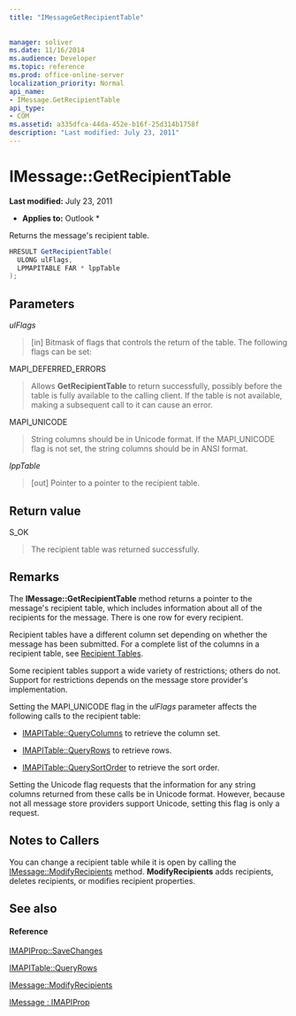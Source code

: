 ```yaml
---
title: "IMessageGetRecipientTable"
 
 
manager: soliver
ms.date: 11/16/2014
ms.audience: Developer
ms.topic: reference
ms.prod: office-online-server
localization_priority: Normal
api_name:
- IMessage.GetRecipientTable
api_type:
- COM
ms.assetid: a335dfca-44da-452e-b16f-25d314b1758f
description: "Last modified: July 23, 2011"
---
```


# IMessage::GetRecipientTable

 **Last modified:** July 23, 2011 
  
 * **Applies to:** Outlook * 
  
Returns the message's recipient table.
  
```cs
HRESULT GetRecipientTable(
  ULONG ulFlags,
  LPMAPITABLE FAR * lppTable
);
```

## Parameters

 _ulFlags_
  
> [in] Bitmask of flags that controls the return of the table. The following flags can be set:
    
MAPI_DEFERRED_ERRORS 
  
> Allows **GetRecipientTable** to return successfully, possibly before the table is fully available to the calling client. If the table is not available, making a subsequent call to it can cause an error. 
    
MAPI_UNICODE 
  
> String columns should be in Unicode format. If the MAPI_UNICODE flag is not set, the string columns should be in ANSI format.
    
 _lppTable_
  
> [out] Pointer to a pointer to the recipient table.
    
## Return value

S_OK 
  
> The recipient table was returned successfully.
    
## Remarks

The **IMessage::GetRecipientTable** method returns a pointer to the message's recipient table, which includes information about all of the recipients for the message. There is one row for every recipient. 
  
Recipient tables have a different column set depending on whether the message has been submitted. For a complete list of the columns in a recipient table, see [Recipient Tables](recipient-tables.md).
  
Some recipient tables support a wide variety of restrictions; others do not. Support for restrictions depends on the message store provider's implementation. 
  
Setting the MAPI_UNICODE flag in the  _ulFlags_ parameter affects the following calls to the recipient table: 
  
- [IMAPITable::QueryColumns](imapitable-querycolumns.md) to retrieve the column set. 
    
- [IMAPITable::QueryRows](imapitable-queryrows.md) to retrieve rows. 
    
- [IMAPITable::QuerySortOrder](imapitable-querysortorder.md) to retrieve the sort order. 
    
Setting the Unicode flag requests that the information for any string columns returned from these calls be in Unicode format. However, because not all message store providers support Unicode, setting this flag is only a request.
  
## Notes to Callers

You can change a recipient table while it is open by calling the [IMessage::ModifyRecipients](imessage-modifyrecipients.md) method. **ModifyRecipients** adds recipients, deletes recipients, or modifies recipient properties. 
  
## See also

#### Reference

[IMAPIProp::SaveChanges](imapiprop-savechanges.md)
  
[IMAPITable::QueryRows](imapitable-queryrows.md)
  
[IMessage::ModifyRecipients](imessage-modifyrecipients.md)
  
[IMessage : IMAPIProp](imessageimapiprop.md)

